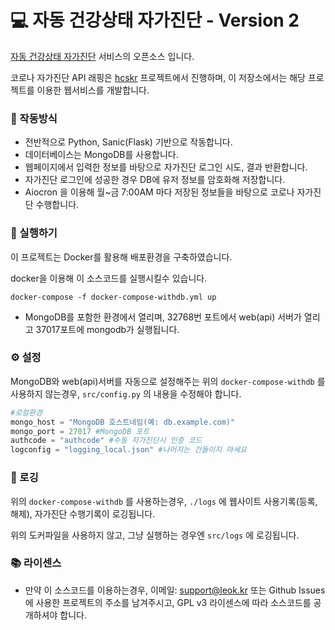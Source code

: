 # 💻 자동 건강상태 자가진단 - Version 2

[자동 건강상태 자가진단](https://autocovid.tech) 서비스의 오픈소스 입니다.

코로나 자가진단 API 래핑은 [hcskr](https://github.com/331leo/hcskr_python) 프로젝트에서 진행하며, 이 저장소에서는 해당 프로젝트를 이용한 웹서비스를 개발합니다.

### 🔨 작동방식

- 전반적으로 Python, Sanic(Flask) 기반으로 작동합니다.
- 데이터베이스는 MongoDB를 사용합니다.
- 웹페이지에서 입력한 정보를 바탕으로 자가진단 로그인 시도, 결과 반환합니다.
- 자가진단 로그인에 성공한 경우 DB에 유저 정보를 암호화해 저장합니다.
- Aiocron 을 이용해 월~금 7:00AM 마다 저장된 정보들을 바탕으로 코로나 자가진단 수행합니다.

### 🚀 실행하기

이 프로젝트는 Docker를 활용해 배포환경을 구축하였습니다.

docker을 이용해 이 소스코드를 실행시킬수 있습니다.

```shell
docker-compose -f docker-compose-withdb.yml up
```

- MongoDB를 포함한 환경에서 열리며, 32768번 포트에서 web(api) 서버가 열리고 37017포트에 mongodb가 실행됩니다.

### ⚙️ 설정

MongoDB와 web(api)서버를 자동으로 설정해주는 위의 `docker-compose-withdb` 를 사용하지 않는경우, 
`src/config.py` 의 내용을 수정해야 합니다.

```python
#로컬환경
mongo_host = "MongoDB 호스트네임(예: db.example.com)"
mongo_port = 27017 #MongoDB 포트
authcode = "authcode" #수동 자가진단시 인증 코드
logconfig = "logging_local.json" #나머지는 건들이지 마세요
```

### 📝 로깅

위의 `docker-compose-withdb` 를 사용하는경우, `./logs` 에 웹사이트 사용기록(등록, 해제), 자가진단 수행기록이 로깅됩니다.

위의 도커파일을 사용하지 않고, 그냥 실행하는 경우엔 `src/logs` 에 로깅됩니다.

### 📚 라이센스

- 만약 이 소스코드를 이용하는경우, 이메일: support@leok.kr 또는 Github Issues 에 사용한 프로젝트의 주소를 남겨주시고,
  GPL v3 라이센스에 따라 소스코드를 공개하셔야 합니다.

